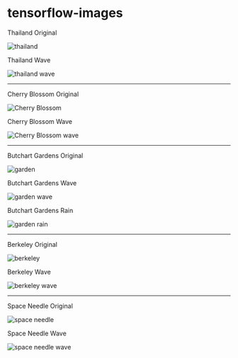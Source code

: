 # tensorflow-images


Thailand Original


![thailand](https://github.com/alex-wap/tensorflow-images/blob/master/t.jpg)

Thailand Wave


![thailand wave](https://github.com/alex-wap/tensorflow-images/blob/master/tw.jpg)

--------

Cherry Blossom Original


![Cherry Blossom](https://github.com/alex-wap/tensorflow-images/blob/master/f1.jpg)

Cherry Blossom Wave


![Cherry Blossom wave](https://github.com/alex-wap/tensorflow-images/blob/master/fw.jpg)

--------

Butchart Gardens Original


![garden](https://github.com/alex-wap/tensorflow-images/blob/master/g.jpg)

Butchart Gardens Wave


![garden wave](https://github.com/alex-wap/tensorflow-images/blob/master/butchart_wave.jpg)

Butchart Gardens Rain


![garden rain](https://github.com/alex-wap/tensorflow-images/blob/master/garden_rain.jpg)

--------

Berkeley Original


![berkeley](https://github.com/alex-wap/tensorflow-images/blob/master/b.jpg)

Berkeley Wave


![berkeley wave](https://github.com/alex-wap/tensorflow-images/blob/master/bw.jpg)

--------

Space Needle Original


![space needle](https://github.com/alex-wap/tensorflow-images/blob/master/s.jpg)

Space Needle Wave


![space needle wave](https://github.com/alex-wap/tensorflow-images/blob/master/sw.jpg)